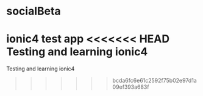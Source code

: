 # socialBeta
ionic4 test app
<<<<<<< HEAD
Testing and learning ionic4
=======
Testing and learning ionic4
>>>>>>> bcda6fc6e61c2592f75b02e97d1a09ef393a683f
